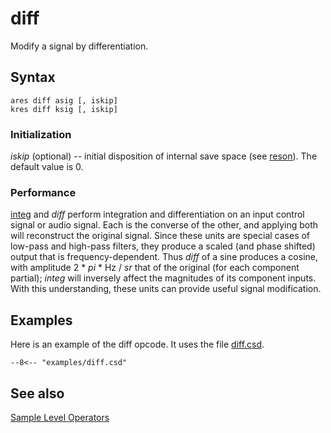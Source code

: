 <!--
id:diff
category:Signal Modifiers:Sample Level Operators
-->
# diff
Modify a signal by differentiation.

## Syntax
``` csound-orc
ares diff asig [, iskip]
kres diff ksig [, iskip]
```

### Initialization

_iskip_ (optional) -- initial disposition of internal save space (see [reson](../../opcodes/reson)). The default value is 0.

### Performance

[integ](../../opcodes/integ) and _diff_ perform integration and differentiation on an input control signal or audio signal. Each is the converse of the other, and applying both will reconstruct the original signal. Since these units are special cases of low-pass and high-pass filters, they produce a scaled (and phase shifted) output that is frequency-dependent. Thus _diff_ of a sine produces a cosine, with amplitude 2 * _pi_ * Hz / _sr_ that of the original (for each component partial); _integ_ will inversely affect the magnitudes of its component inputs. With this understanding, these units can provide useful signal modification.

## Examples

Here is an example of the diff opcode. It uses the file [diff.csd](../../examples/diff.csd).

``` csound-csd title="Example of the diff opcode." linenums="1"
--8<-- "examples/diff.csd"
```

## See also

[Sample Level Operators](../../sigmod/sample)
